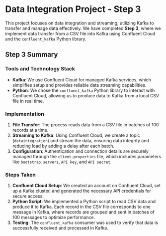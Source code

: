 # Data Integration Project - Step 3

This project focuses on data integration and streaming, utilizing Kafka to transfer and manage data effectively. We have completed **Step 3**, where we implement data transfer from a CSV file into Kafka using Confluent Cloud and the `confluent_kafka` Python library.

## Step 3 Summary

### Tools and Technology Stack
- **Kafka**: We use Confluent Cloud for managed Kafka services, which simplifies setup and provides reliable data streaming capabilities.
- **Python**: We chose the `confluent_kafka` Python library to interact with Confluent Cloud, allowing us to produce data to Kafka from a local CSV file in real time.

### Implementation

1. **File Transfer**: The process reads data from a CSV file in batches of 100 records at a time.
2. **Streaming to Kafka**: Using Confluent Cloud, we create a topic (`dataintegration`) and stream the data, ensuring data integrity and reducing load by adding a delay after each batch.
3. **Configuration**: Authentication and connection details are securely managed through the `client.properties` file, which includes parameters like `bootstrap.servers`, `API key`, and `API secret`.

### Steps Taken

1. **Confluent Cloud Setup**: We created an account on Confluent Cloud, set up a Kafka cluster, and generated the necessary API credentials for secure access.
2. **Python Script**: We implemented a Python script to read CSV data and produce it to Kafka. Each record in the CSV file corresponds to one message in Kafka, where records are grouped and sent in batches of 100 messages to optimize performance.
3. **Testing**: The `confluent_kafka` consumer was used to verify that data is successfully received and processed in Kafka.
